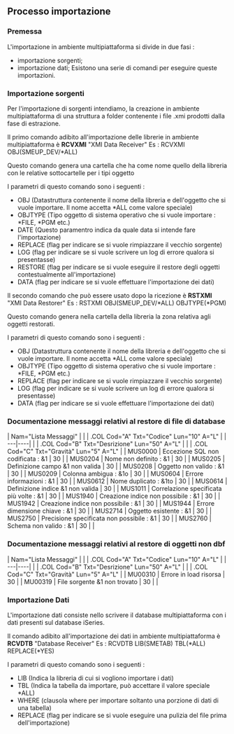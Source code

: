 ## Processo importazione

### Premessa
L'importazione in ambiente multipiattaforma si divide in due fasi : 
-  importazione sorgenti;
-  importazione dati;
Esistono una serie di comandi per eseguire queste importazioni.

### Importazione sorgenti
Per l'importazione di sorgenti intendiamo, la creazione in ambiente multipiattaforma di una struttura a folder contenente i file .xmi prodotti dalla fase di estrazione.

Il primo comando adibito all'importazione delle librerie in ambiente multipiattaforma è **RCVXMI** "XMI Data Receiver"
Es :  RCVXMI OBJ(SMEUP_DEV/\*ALL)

Questo comando genera una cartella che ha come nome quello della libreria con le relative sottocartelle per i tipi oggetto

I parametri di questo comando sono i seguenti : 
-  OBJ            (Datastruttura contenente il nome della libreria e dell'oggetto che si vuole importare. Il nome accetta \*ALL come valore speciale)
-  OBJTYPE   (Tipo oggetto di sistema operativo che si vuole importare :  \*FILE, \*PGM etc.)
-  DATE         (Questo paramentro indica da quale data si intende fare l'importazione)
-  REPLACE  (flag per indicare se si vuole rimpiazzare il vecchio sorgente)
-  LOG    (flag per indicare se si vuole scrivere un log di errore qualora si presentasse)
-  RESTORE  (flag per indicare se si vuole eseguire il restore degli oggetti contestualmente all'importazione)
-  DATA    (flag per indicare se si vuole effettuare l'importazione dei dati)

Il secondo comando che può essere usato dopo la ricezione è **RSTXMI** "XMI Data Restorer"
Es :  RSTXMI OBJ(SMEUP_DEV/\*ALL) OBJTYPE(\*PGM)

Questo comando genera nella cartella della libreria la zona relativa agli oggetti restorati.

I parametri di questo comando sono i seguenti : 
-  OBJ            (Datastruttura contenente il nome della libreria e dell'oggetto che si vuole importare. Il nome accetta \*ALL come valore speciale)
-  OBJTYPE   (Tipo oggetto di sistema operativo che si vuole importare :  \*FILE, \*PGM etc.)
-  REPLACE  (flag per indicare se si vuole rimpiazzare il vecchio sorgente)
-  LOG    (flag per indicare se si vuole scrivere un log di errore qualora si presentasse)
-  DATA    (flag per indicare se si vuole effettuare l'importazione dei dati)

### Documentazione messaggi relativi al restore di file di database

|  Nam="Lista Messaggi" |
| 
| .COL Cod="A" Txt="Codice" Lun="10" A="L" |
| ---|----|
| 
| .COL Cod="B" Txt="Desrizione" Lun="50" A="L" |
| 
| .COL Cod="C" Txt="Gravità" Lun="5" A="L" |
| MUS0000   | Eccezione SQL non codificata :  &1                          | 30 |
| MUS0204   | Nome non definito :  &1                                     | 30 |
| MUS0205   | Definizione campo &1 non valida                           | 30 |
| MUS0208   | Oggetto non valido :  &1                                    | 30 |
| MUS0209   | Colonna ambigua :  &1o                                      | 30 |
| MUS0604   | Errore informazioni :  &1                                   | 30 |
| MUS0612   | Nome duplicato :  &1to                                      | 30 |
| MUS0614   | Definizione indice &1 non valida                          | 30 |
| MUS1011   | Correlazione specificata più volte :  &1                    | 30 |
| MUS1940   | Creazione indice non possibile :  &1                        | 30 |
| MUS1942   | Creazione indice non possibile :  &1                        | 30 |
| MUS1944   | Errore dimensione chiave :  &1                              | 30 |
| MUS2714   | Oggetto esistente :  &1                                     | 30 |
| MUS2750   | Precisione specificata non possibile :  &1                  | 30 |
| MUS2760   | Schema non valido :  &1                                     | 30 |
| 


### Documentazione messaggi relativi al restore di oggetti non dbf

|  Nam="Lista Messaggi" |
| 
| .COL Cod="A" Txt="Codice" Lun="10" A="L" |
| ---|----|
| 
| .COL Cod="B" Txt="Desrizione" Lun="50" A="L" |
| 
| .COL Cod="C" Txt="Gravità" Lun="5" A="L" |
| MU00310   | Errore in load risorsa                                    | 30 |
| MU00319   | File sorgente &1 non trovato                              | 30 |
| 


### Importazione Dati
L'importazione dati consiste nello scrivere il database multipiattaforma con i dati presenti sul database iSeries.

Il comando adibito all'importazione dei dati in ambiente multipiattaforma è **RCVDTB** "Database Receiver"
Es :  RCVDTB LIB(SMETAB) TBL(\*ALL) REPLACE(\*YES)

I parametri di questo comando sono i seguenti : 
-  LIB (Indica la libreria di cui si vogliono importare i dati)
-  TBL   (Indica la tabella da importare, può accettare il valore speciale \*ALL)
-  WHERE  (clausola where per importare soltanto una porzione di dati di una tabella)
-  REPLACE (flag per indicare se si vuole eseguire una pulizia del file prima dell'importazione)
